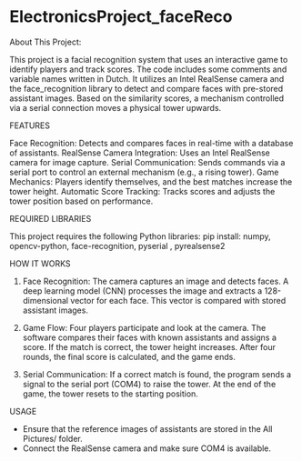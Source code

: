 # ElectronicsProject_faceReco
About This Project:

This project is a facial recognition system that uses an interactive game to identify players and track scores. The code includes some comments and variable names written in Dutch. It utilizes an Intel RealSense camera and the face_recognition library to detect and compare faces with pre-stored assistant images. Based on the similarity scores, a mechanism controlled via a serial connection moves a physical tower upwards.

FEATURES

Face Recognition: Detects and compares faces in real-time with a database of assistants.
RealSense Camera Integration: Uses an Intel RealSense camera for image capture.
Serial Communication: Sends commands via a serial port to control an external mechanism (e.g., a rising tower).
Game Mechanics: Players identify themselves, and the best matches increase the tower height.
Automatic Score Tracking: Tracks scores and adjusts the tower position based on performance.

REQUIRED LIBRARIES

This project requires the following Python libraries:
pip install: numpy, opencv-python, face-recognition, pyserial , pyrealsense2

HOW IT WORKS

1. Face Recognition:
  The camera captures an image and detects faces.
  A deep learning model (CNN) processes the image and extracts a 128-dimensional vector for each face.
  This vector is compared with stored assistant images.

2. Game Flow:
  Four players participate and look at the camera.
  The software compares their faces with known assistants and assigns a score.
  If the match is correct, the tower height increases.
  After four rounds, the final score is calculated, and the game ends.

3. Serial Communication:
  If a correct match is found, the program sends a signal to the serial port (COM4) to raise the tower.
  At the end of the game, the tower resets to the starting position.

USAGE

- Ensure that the reference images of assistants are stored in the All Pictures/ folder.
- Connect the RealSense camera and make sure COM4 is available.
